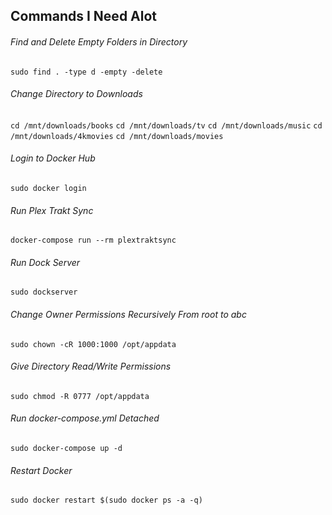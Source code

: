 ## Commands I Need Alot

###### Find and Delete Empty Folders in Directory
`sudo find . -type d -empty -delete`

###### Change Directory to Downloads
`cd /mnt/downloads/books`
`cd /mnt/downloads/tv`
`cd /mnt/downloads/music`
`cd /mnt/downloads/4kmovies`
`cd /mnt/downloads/movies`

###### Login to Docker Hub
`sudo docker login`

###### Run Plex Trakt Sync
`docker-compose run --rm plextraktsync`

###### Run Dock Server
`sudo dockserver`

###### Change Owner Permissions Recursively From root to abc
`sudo chown -cR 1000:1000 /opt/appdata`

###### Give Directory Read/Write Permissions
`sudo chmod -R 0777 /opt/appdata`

###### Run docker-compose.yml Detached
`sudo docker-compose up -d`

###### Restart Docker
`sudo docker restart $(sudo docker ps -a -q)`
